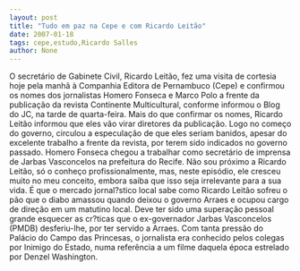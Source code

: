 ```yaml
---
layout: post
title: "Tudo em paz na Cepe e com Ricardo Leitão"
date: 2007-01-18
tags: cepe,estudo,Ricardo Salles
author: None
---
```

O secretário de Gabinete Civil, Ricardo Leitão, fez uma visita de cortesia hoje pela manhã à Companhia Editora de Pernambuco (Cepe) e confirmou os nomes dos jornalistas Homero Fonseca e Marco Polo a frente da publicação da revista Continente Multicultural, conforme informou o Blog do JC, na tarde de quarta-feira.
Mais do que confirmar os nomes, Ricardo Leitão informou que eles vão virar diretores da publicação.
Logo no começo do governo, circulou a especulação de que eles seriam banidos, apesar do excelente trabalho a frente da revista, por terem sido indicados no governo passado. Homero Fonseca chegou a trabalhar como secretário de imprensa de Jarbas Vasconcelos na prefeitura do Recife.
Não sou próximo a Ricardo Leitão, só o conheço profissionalmente, mas, neste episódio, ele cresceu muito no meu conceito, embora saiba que isso seja irrelevante para a sua vida.
É que o mercado jornal?stico local sabe como Ricardo Leitão sofreu o pão que o diabo amassou quando deixou o governo Arraes e ocupou cargo de direção em um matutino local. 
Deve ter sido uma superação pessoal grande esquecer as cr?ticas que o ex-governador Jarbas Vasconcelos (PMDB) desferiu-lhe, por ter servido a Arraes. Com tanta pressão do Palácio do Campo das Princesas, o jornalista era conhecido pelos colegas por Inimigo do Estado, numa referência a um filme daquela época estrelado por Denzel Washington. 